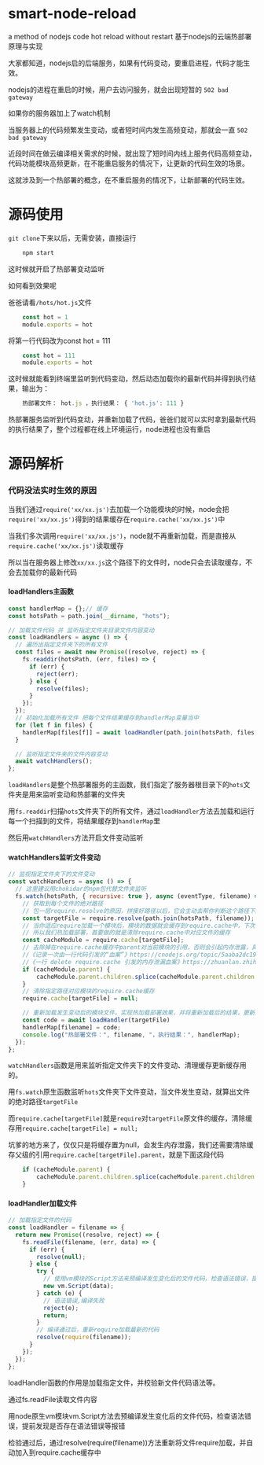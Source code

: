 # smart-node-reload

a method of nodejs code hot reload without restart
基于nodejs的云端热部署原理与实现 

大家都知道，nodejs启的后端服务，如果有代码变动，要重启进程，代码才能生效。

nodejs的进程在重启的时候，用户去访问服务，就会出现短暂的 `502 bad gateway`

如果你的服务器加上了watch机制

当服务器上的代码频繁发生变动，或者短时间内发生高频变动，那就会一直 `502 bad gateway`

近段时间在做云编译相关需求的时候，就出现了短时间内线上服务代码高频变动，代码功能模块高频更新，在不能重启服务的情况下，让更新的代码生效的场景。

这就涉及到一个热部署的概念，在不重启服务的情况下，让新部署的代码生效。


# 源码使用

`git clone`下来以后，无需安装，直接运行
```javascript
    npm start
```
这时候就开启了热部署变动监听

如何看到效果呢

爸爸请看`/hots/hot.js`文件
```javascript
    const hot = 1
    module.exports = hot
```
将第一行代码改为const hot = 111
```javascript
    const hot = 111
    module.exports = hot
```
这时候就能看到终端里监听到代码变动，然后动态加载你的最新代码并得到执行结果，输出为：
```javascript
    热部署文件： hot.js ，执行结果： { 'hot.js': 111 }
```
热部署服务监听到代码变动，并重新加载了代码，爸爸们就可以实时拿到最新代码的执行结果了，整个过程都在线上环境运行，node进程也没有重启

# 源码解析

### 代码没法实时生效的原因
当我们通过`require('xx/xx.js')`去加载一个功能模块的时候，node会把`require('xx/xx.js')`得到的结果缓存在`require.cache('xx/xx.js')`中

当我们多次调用`require('xx/xx.js')`，node就不再重新加载，而是直接从`require.cache('xx/xx.js')`读取缓存

所以当在服务器上修改`xx/xx.js`这个路径下的文件时，node只会去读取缓存，不会去加载你的最新代码


#### loadHandlers主函数
```javascript
const handlerMap = {};// 缓存
const hotsPath = path.join(__dirname, "hots");

// 加载文件代码 并 监听指定文件夹目录文件内容变动
const loadHandlers = async () => {
  // 遍历出指定文件夹下的所有文件
  const files = await new Promise((resolve, reject) => {
    fs.readdir(hotsPath, (err, files) => {
      if (err) {
        reject(err);
      } else {
        resolve(files);
      }
    });
  });
  // 初始化加载所有文件 把每个文件结果缓存到handlerMap变量当中
  for (let f in files) {
    handlerMap[files[f]] = await loadHandler(path.join(hotsPath, files[f]));
  }

  // 监听指定文件夹的文件内容变动
  await watchHandlers();
};
```
`loadHandlers`是整个热部署服务的主函数，我们指定了服务器根目录下的`hots`文件夹是用来监听变动和热部署的文件夹

用`fs.readdir`扫描`hots`文件夹下的所有文件，通过`loadHandler`方法去加载和运行每一个扫描到的文件，将结果缓存到`handlerMap`里

然后用`watchHandlers`方法开启文件变动监听

#### watchHandlers监听文件变动
```javascript
// 监视指定文件夹下的文件变动
const watchHandlers = async () => {
  // 这里建议用chokidar的npm包代替文件夹监听
  fs.watch(hotsPath, { recursive: true }, async (eventType, filename) => {
    // 获取到每个文件的绝对路径 
    // 包一层require.resolve的原因，拼接好路径以后，它会主动去帮你判断这个路径下的文件是否存在
    const targetFile = require.resolve(path.join(hotsPath, filename));
    // 当你适应require加载一个模块后，模块的数据就会缓存到require.cache中，下次再加载相同模块，就会直接走require.cache
    // 所以我们热加载部署，首要做的就是清除require.cache中对应文件的缓存
    const cacheModule = require.cache[targetFile];
    // 去除掉在require.cache缓存中parent对当前模块的引用，否则会引起内存泄露，具体解释可以看下面的文章
	//《记录一次由一行代码引发的“血案”》https://cnodejs.org/topic/5aaba2dc19b2e3db18959e63
	//《一行 delete require.cache 引发的内存泄漏血案》https://zhuanlan.zhihu.com/p/34702356
    if (cacheModule.parent) {    
        cacheModule.parent.children.splice(cacheModule.parent.children.indexOf(cacheModule), 1);
    }
    // 清除指定路径对应模块的require.cache缓存
    require.cache[targetFile] = null;

    // 重新加载发生变动后的模块文件，实现热加载部署效果，并将重新加载后的结果，更新到handlerMap变量当中
    const code = await loadHandler(targetFile)
    handlerMap[filename] = code;
    console.log("热部署文件：", filename, "，执行结果：", handlerMap);
  });
};
```
`watchHandlers`函数是用来监听指定文件夹下的文件变动、清理缓存更新缓存用的。

用`fs.watch`原生函数监听`hots`文件夹下文件变动，当文件发生变动，就算出文件的绝对路径`targetFile`

而`require.cache[targetFile]`就是`require`对`targetFile`原文件的缓存，清除缓存用`require.cache[targetFile] = null;`

坑爹的地方来了，仅仅只是将缓存置为null，会发生内存泄露，我们还需要清除缓存父级的引用`require.cache[targetFile].parent`，就是下面这段代码

```javascript
    if (cacheModule.parent) {    
        cacheModule.parent.children.splice(cacheModule.parent.children.indexOf(cacheModule), 1);
    }
```

#### loadHandler加载文件
```javascript
// 加载指定文件的代码
const loadHandler = filename => {
  return new Promise((resolve, reject) => {
    fs.readFile(filename, (err, data) => {
      if (err) {
        resolve(null);
      } else {
        try {
          // 使用vm模块的Script方法来预编译发生变化后的文件代码，检查语法错误，提前发现是否存在语法错误等报错
          new vm.Script(data);
        } catch (e) {
          // 语法错误,编译失败
          reject(e);
          return;
        }
        // 编译通过后，重新require加载最新的代码
        resolve(require(filename));
      }
    });
  });
};
```
loadHandler函数的作用是加载指定文件，并校验新文件代码语法等。

通过fs.readFile读取文件内容

用node原生vm模块vm.Script方法去预编译发生变化后的文件代码，检查语法错误，提前发现是否存在语法错误等报错

检验通过后，通过resolve(require(filename))方法重新将文件require加载，并自动加入到require.cache缓存中

